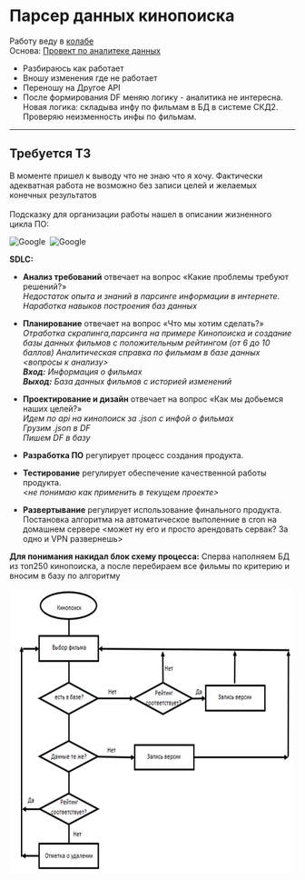 # Парсер данных кинопоиска
Работу веду в [колабе](https://colab.research.google.com/drive/1LpTNqnM9rLcBiJ5oD2b6acyMMb1lP5bB?usp=sharing) \
Основа: [Провект по аналитеке данных](https://miptstats.github.io/courses/ad_fivt/data_parsing.html)  

- Разбираюсь как работает
- Вношу изменения где не работает
- Переношу на Другое API
- После формирования DF меняю логику - аналитика не интересна.
Новая логика: складыва инфу по фильмам в БД в системе СКД2. Проверяю неизменность инфы по фильмам.

---
## Требуется ТЗ
В моменте пришел к выводу что не знаю что я хочу. Фактически адекватная работа не возможно без записи целей и желаемых конечных результатов\
\
Подсказку для организации работы нашел в описании жизненного цикла ПО:

<div>
  <img src="https://hsto.org/r/w1560/webt/mw/bv/ee/mwbveegwbs-v5nez1ovzroceeqk.png" title="Схема процесса" alt="Google" width="300" height="300"/>&nbsp;
  <img src="https://beqa.pro/blog/wp-content/uploads/sdlc_idea.jpg" title="Схема процесса" alt="Google" width="400" height="400"/>
</div>

**SDLC:**

- **Анализ требований** отвечает на вопрос «Какие проблемы требуют решений?»\
_Недостаток опыта и знаний в парсинге информации в интернете. Наработка навыков построения баз данных_
- **Планирование** отвечает на вопрос «Что мы хотим сделать?»\
_Отработка скрапинга,парсинга на примере Кинопоиска и создание базы данных фильмов с положительным рейтингом (от 6 до 10 баллов)_
_Аналитическая справка по фильмам в базе данных <вопросы к анализу>_\
_**Вход:** Информация о фильмах\
**Выход:** База данных фильмов с историей изменений_
- **Проектирование и дизайн** отвечает на вопрос «Как мы добьемся наших целей?»\
_Идем по api на кинопоиск за .json с инфой о фильмах\
Грузим .json в DF\
Пишем DF в базу_

- **Разработка ПО** регулирует процесс создания продукта.

- **Тестирование** регулирует обеспечение качественной работы продукта.\
_<не понимаю как применить в текущем проекте>_

- **Развертывание** регулирует использование финального продукта.\
Постановка алгоритма на автоматическое выполенние в cron на домашнем сервере <может ну его  и просто арендовать сервак? За одно и VPN развернешь>

**Для понимания накидал блок схему процесса:** Сперва наполняем БД из топ250 кинопоиска, а после перебираем все фильмы по критерию и вносим в базу по алгоритму
<div>
  <img src="https://github.com/Art9050/pet/blob/main/pars_kinopoisk/image/image.png" title="Схема процесса" alt="Google" width="500" height="500"/>&nbsp;
</div>



